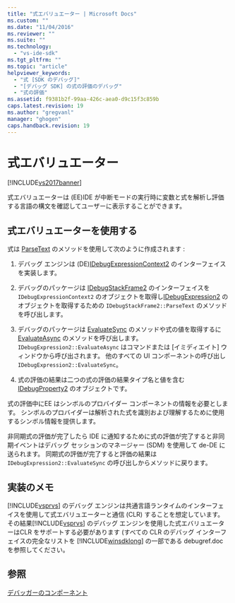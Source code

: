 ```yaml
---
title: "式エバリュエーター | Microsoft Docs"
ms.custom: ""
ms.date: "11/04/2016"
ms.reviewer: ""
ms.suite: ""
ms.technology: 
  - "vs-ide-sdk"
ms.tgt_pltfrm: ""
ms.topic: "article"
helpviewer_keywords: 
  - "式 [SDK のデバッグ]"
  - "[デバッグ SDK] の式の評価のデバッグ"
  - "式の評価"
ms.assetid: f9381b2f-99aa-426c-aea0-d9c15f3c859b
caps.latest.revision: 19
ms.author: "gregvanl"
manager: "ghogen"
caps.handback.revision: 19
---
```

# 式エバリュエーター
[!INCLUDE[vs2017banner](../../code-quality/includes/vs2017banner.md)]

式エバリュエーターは \(EE\)IDE が中断モードの実行時に変数と式を解析し評価する言語の構文を確認してユーザーに表示することができます。  
  
## 式エバリュエーターを使用する  
 式は [ParseText](../../extensibility/debugger/reference/idebugexpressioncontext2-parsetext.md) のメソッドを使用して次のように作成されます :  
  
1.  デバッグ エンジンは \(DE\)[IDebugExpressionContext2](../../extensibility/debugger/reference/idebugexpressioncontext2.md) のインターフェイスを実装します。  
  
2.  デバッグのパッケージは [IDebugStackFrame2](../../extensibility/debugger/reference/idebugstackframe2.md) のインターフェイスを `IDebugExpressionContext2` のオブジェクトを取得し[IDebugExpression2](../../extensibility/debugger/reference/idebugexpression2.md) のオブジェクトを取得するための `IDebugStackFrame2::ParseText` のメソッドを呼び出します。  
  
3.  デバッグのパッケージは [EvaluateSync](../../extensibility/debugger/reference/idebugexpression2-evaluatesync.md) のメソッドや式の値を取得するに [EvaluateAsync](../../extensibility/debugger/reference/idebugexpression2-evaluateasync.md) のメソッドを呼び出します。  `IDebugExpression2::EvaluateAsync` はコマンドまたは \[イミディエイト\] ウィンドウから呼び出されます。  他のすべての UI コンポーネントの呼び出し `IDebugExpression2::EvaluateSync`。  
  
4.  式の評価の結果は二つの式の評価の結果タイプ名と値を含む [IDebugProperty2](../../extensibility/debugger/reference/idebugproperty2.md) のオブジェクトです。  
  
 式の評価中にEE はシンボルのプロバイダー コンポーネントの情報を必要とします。  シンボルのプロバイダーは解析された式を識別および理解するために使用するシンボル情報を提供します。  
  
 非同期式の評価が完了したら IDE に通知するために式の評価が完了すると非同期イベントはデバッグ セッションのマネージャー \(SDM\) を使用して de\-DE に送られます。  同期式の評価が完了すると評価の結果は `IDebugExpression2::EvaluateSync` の呼び出しからメソッドに戻ります。  
  
## 実装のメモ  
 [!INCLUDE[vsprvs](../../code-quality/includes/vsprvs_md.md)] のデバッグ エンジンは共通言語ランタイムのインターフェイスを使用して式エバリュエーターと通信 \(CLR\) することを想定しています。  その結果[!INCLUDE[vsprvs](../../code-quality/includes/vsprvs_md.md)] のデバッグ エンジンを使用した式エバリュエーターはCLR をサポートする必要があります \(すべての CLR のデバッグ インターフェイスの完全なリストを [!INCLUDE[winsdklong](../../deployment/includes/winsdklong_md.md)] の一部である debugref.doc を参照してください。  
  
## 参照  
 [デバッガーのコンポーネント](../../extensibility/debugger/debugger-components.md)